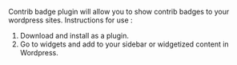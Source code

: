  	

Contrib badge plugin will allow you to show contrib badges to your wordpress sites. 
Instructions for use : 
1. Download and install as a plugin.
2. Go to widgets and add to your sidebar or widgetized content in Wordpress.
